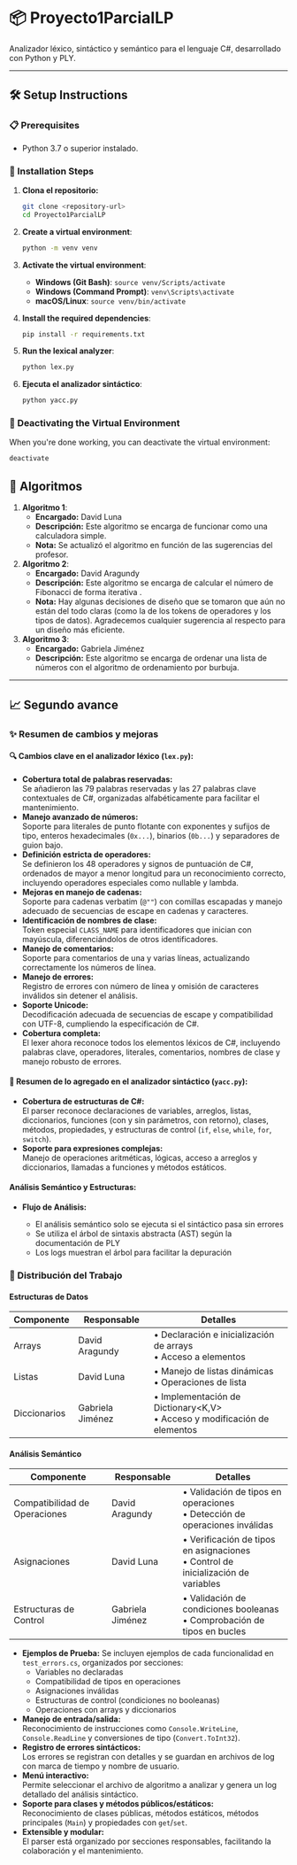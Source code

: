 # 📦 Proyecto1ParcialLP

Analizador léxico, sintáctico y semántico para el lenguaje C#, desarrollado con Python y PLY.

---

## 🛠️ Setup Instructions

### 📋 Prerequisites

- Python 3.7 o superior instalado.

### 🔧 Installation Steps

1. **Clona el repositorio:**

   ```bash
   git clone <repository-url>
   cd Proyecto1ParcialLP

   ```

2. **Create a virtual environment**:

   ```bash
   python -m venv venv
   ```

3. **Activate the virtual environment**:

   - **Windows (Git Bash)**: `source venv/Scripts/activate`
   - **Windows (Command Prompt)**: `venv\Scripts\activate`
   - **macOS/Linux**: `source venv/bin/activate`

4. **Install the required dependencies**:

   ```bash
   pip install -r requirements.txt
   ```

5. **Run the lexical analyzer**:
   ```bash
   python lex.py
   ```
6. **Ejecuta el analizador sintáctico**:
   ```bash
   python yacc.py
   ```

### 🔌 Deactivating the Virtual Environment

When you're done working, you can deactivate the virtual environment:

```bash
deactivate
```

## 🧮 Algoritmos

1. **Algoritmo 1**:
   - **Encargado:** David Luna
   - **Descripción:** Este algoritmo se encarga de funcionar como una calculadora simple.
   - **Nota:** Se actualizó el algoritmo en función de las sugerencias del profesor.
2. **Algoritmo 2**:
   - **Encargado:** David Aragundy
   - **Descripción:** Este algoritmo se encarga de calcular el número de Fibonacci de forma iterativa .
   - **Nota:** Hay algunas decisiones de diseño que se tomaron que aún no están del todo claras (como la de los tokens de operadores y los tipos de datos). Agradecemos cualquier sugerencia al respecto para un diseño más eficiente.
3. **Algoritmo 3**:
   - **Encargado:** Gabriela Jiménez
   - **Descripción:** Este algoritmo se encarga de ordenar una lista de números con el algoritmo de ordenamiento por burbuja.

---

## 📈 Segundo avance

### ✨ Resumen de cambios y mejoras

#### 🔍 Cambios clave en el analizador léxico (`lex.py`):

- **Cobertura total de palabras reservadas:**  
  Se añadieron las 79 palabras reservadas y las 27 palabras clave contextuales de C#, organizadas alfabéticamente para facilitar el mantenimiento.
- **Manejo avanzado de números:**  
  Soporte para literales de punto flotante con exponentes y sufijos de tipo, enteros hexadecimales (`0x...`), binarios (`0b...`) y separadores de guion bajo.
- **Definición estricta de operadores:**  
  Se definieron los 48 operadores y signos de puntuación de C#, ordenados de mayor a menor longitud para un reconocimiento correcto, incluyendo operadores especiales como nullable y lambda.
- **Mejoras en manejo de cadenas:**  
  Soporte para cadenas verbatim (`@""`) con comillas escapadas y manejo adecuado de secuencias de escape en cadenas y caracteres.
- **Identificación de nombres de clase:**  
  Token especial `CLASS_NAME` para identificadores que inician con mayúscula, diferenciándolos de otros identificadores.
- **Manejo de comentarios:**  
  Soporte para comentarios de una y varias líneas, actualizando correctamente los números de línea.
- **Manejo de errores:**  
  Registro de errores con número de línea y omisión de caracteres inválidos sin detener el análisis.
- **Soporte Unicode:**  
  Decodificación adecuada de secuencias de escape y compatibilidad con UTF-8, cumpliendo la especificación de C#.
- **Cobertura completa:**  
  El lexer ahora reconoce todos los elementos léxicos de C#, incluyendo palabras clave, operadores, literales, comentarios, nombres de clase y manejo robusto de errores.

#### 🔧 Resumen de lo agregado en el analizador sintáctico (`yacc.py`):

- **Cobertura de estructuras de C#:**  
  El parser reconoce declaraciones de variables, arreglos, listas, diccionarios, funciones (con y sin parámetros, con retorno), clases, métodos, propiedades, y estructuras de control (`if`, `else`, `while`, `for`, `switch`).
- **Soporte para expresiones complejas:**  
  Manejo de operaciones aritméticas, lógicas, acceso a arreglos y diccionarios, llamadas a funciones y métodos estáticos.

#### Análisis Semántico y Estructuras:

- **Flujo de Análisis:**

  - El análisis semántico solo se ejecuta si el sintáctico pasa sin errores
  - Se utiliza el árbol de sintaxis abstracta (AST) según la documentación de PLY
  - Los logs muestran el árbol para facilitar la depuración

### 👥 Distribución del Trabajo

#### Estructuras de Datos

| Componente   | Responsable      | Detalles                                                                    |
| ------------ | ---------------- | --------------------------------------------------------------------------- |
| Arrays       | David Aragundy   | • Declaración e inicialización de arrays<br>• Acceso a elementos            |
| Listas       | David Luna       | • Manejo de listas dinámicas<br>• Operaciones de lista                      |
| Diccionarios | Gabriela Jiménez | • Implementación de Dictionary<K,V><br>• Acceso y modificación de elementos |

#### Análisis Semántico

| Componente                    | Responsable      | Detalles                                                                            |
| ----------------------------- | ---------------- | ----------------------------------------------------------------------------------- |
| Compatibilidad de Operaciones | David Aragundy   | • Validación de tipos en operaciones<br>• Detección de operaciones inválidas        |
| Asignaciones                  | David Luna       | • Verificación de tipos en asignaciones<br>• Control de inicialización de variables |
| Estructuras de Control        | Gabriela Jiménez | • Validación de condiciones booleanas<br>• Comprobación de tipos en bucles          |

- **Ejemplos de Prueba:**
  Se incluyen ejemplos de cada funcionalidad en `test_errors.cs`, organizados por secciones:
  - Variables no declaradas
  - Compatibilidad de tipos en operaciones
  - Asignaciones inválidas
  - Estructuras de control (condiciones no booleanas)
  - Operaciones con arrays y diccionarios
- **Manejo de entrada/salida:**  
  Reconocimiento de instrucciones como `Console.WriteLine`, `Console.ReadLine` y conversiones de tipo (`Convert.ToInt32`).
- **Registro de errores sintácticos:**  
  Los errores se registran con detalles y se guardan en archivos de log con marca de tiempo y nombre de usuario.
- **Menú interactivo:**  
  Permite seleccionar el archivo de algoritmo a analizar y genera un log detallado del análisis sintáctico.
- **Soporte para clases y métodos públicos/estáticos:**  
  Reconocimiento de clases públicas, métodos estáticos, métodos principales (`Main`) y propiedades con `get`/`set`.
- **Extensible y modular:**  
  El parser está organizado por secciones responsables, facilitando la colaboración y el mantenimiento.
